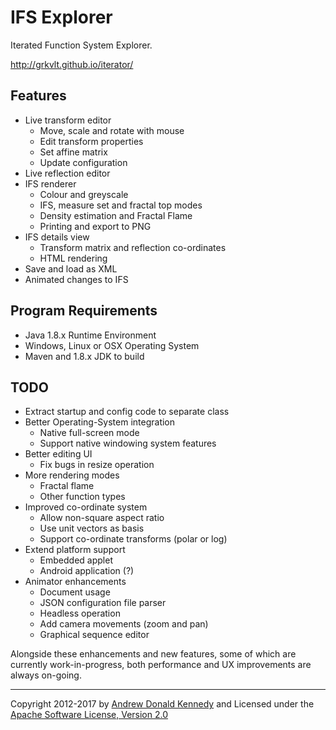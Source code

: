 IFS Explorer
============

Iterated Function System Explorer.

<http://grkvlt.github.io/iterator/>

## Features

- Live transform editor
  - Move, scale and rotate with mouse
  - Edit transform properties
  - Set affine matrix
  - Update configuration
- Live reflection editor
- IFS renderer
  - Colour and greyscale
  - IFS, measure set and fractal top modes
  - Density estimation and Fractal Flame
  - Printing and export to PNG
- IFS details view
  - Transform matrix and reflection co-ordinates
  - HTML rendering
- Save and load as XML
- Animated changes to IFS

## Program Requirements

- Java 1.8.x Runtime Environment
- Windows, Linux or OSX Operating System
- Maven and 1.8.x JDK to build

## TODO

- Extract startup and config code to separate class
- Better Operating-System integration
  - Native full-screen mode
  - Support native windowing system features
- Better editing UI
  - Fix bugs in resize operation
- More rendering modes
  - Fractal flame
  - Other function types
- Improved co-ordinate system
  - Allow non-square aspect ratio
  - Use unit vectors as basis
  - Support co-ordinate transforms (polar or log)
- Extend platform support
  - Embedded applet
  - Android application (?)
- Animator enhancements
  - Document usage
  - JSON configuration file parser
  - Headless operation
  - Add camera movements (zoom and pan)
  - Graphical sequence editor

Alongside these enhancements and new features, some of which are
currently work-in-progress, both performance and UX improvements
are always on-going.

----
Copyright 2012-2017 by [Andrew Donald Kennedy](mailto:andrew.international+iterator@gmail.com) and
Licensed under the [Apache Software License, Version 2.0](http://www.apache.org/licenses/LICENSE-2.0)
